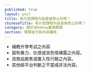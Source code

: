 ```yaml
---
published: true
layout: post
title: 有什麼課程內容是被禁止的嗎？
chineseTitle: 有什麼課程內容是被禁止的嗎？
category: 關於在Hahow募資開課
section: 開課身分與內容審核
---
```

 

*   補教升學考試之內容
*   鼓吹暴力、仇恨或具色情裸露之內容。
*   具商品販售或置入性行銷之內容。
*   其他經平台判斷之不當或非法內容。
